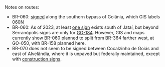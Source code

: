 Notes on routes:
* BR-060: [signed](https://www.google.com/maps/@-16.7867528,-49.243859,3a,48.8y,252.99h,80.07t/data=!3m6!1e1!3m4!1sxNewJy8BzcYD72j-wrPWbQ!2e0!7i16384!8i8192?entry=ttu) along the southern bypass of Goiânia, which GIS labels 060N
* BR-060: As of 2023, at least [one sign](https://www.google.com/maps/@-17.9153275,-51.7684434,3a,16.3y,287.42h,89.28t/data=!3m6!1e1!3m4!1svQuubPwGMOps7lYbKDDz_A!2e0!7i16384!8i8192?entry=ttu) exists south of Jataí, but beyond Serranópolis signs are only for [GO-184](https://www.google.com/maps/@-18.304775,-51.9626757,3a,47.1y,285.25h,76.59t/data=!3m6!1e1!3m4!1s0NDE7-7heOfEEaoE6_J8ng!2e0!7i13312!8i6656). However, GIS and maps currently show BR-060 planned to split from BR-364 farther west, at GO-050, with BR-158 planned here.
* BR-070 does not seem to be signed between Cocalzinho de Goiás and east of Alvelândia, where it is unpaved but federally maintained, except with [construction signs](https://www.google.com/maps/@-15.7816718,-48.8012107,3a,15.1y,152.84h,86.44t/data=!3m6!1e1!3m4!1spunqfz9EjsfbBr9by6iqMA!2e0!7i16384!8i8192?entry=ttu).
